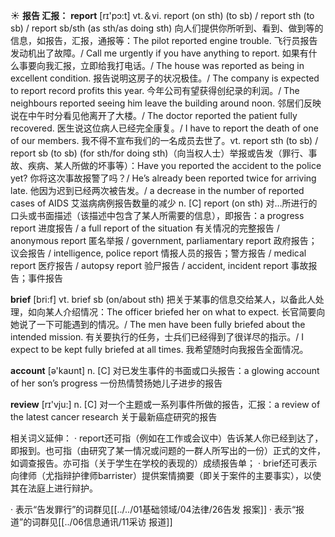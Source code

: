 ☀ <span class="category">**报告 汇报：**</span>
<span class="vocabulary">**report**</span> [rɪ'pɔ:t] 
<span class="definition">vt.＆vi. report (on sth) (to sb) / report sth (to sb) / report sb/sth (as sth/as doing sth) 向人们提供你所听到、看到、做到等的信息，如报告，汇报，通报等：</span>The pilot reported engine trouble. 飞行员报告发动机出了故障。/ Call me urgently if you have anything to report. 如果有什么事要向我汇报，立即给我打电话。/ The house was reported as being in excellent condition. 报告说明这房子的状况极佳。/ The company is expected to report record profits this year. 今年公司有望获得创纪录的利润。/ The neighbours reported seeing him leave the building around noon. 邻居们反映说在中午时分看见他离开了大楼。/ The doctor reported the patient fully recovered. 医生说这位病人已经完全康复。/ I have to report the death of one of our members. 我不得不宣布我们的一名成员去世了。<span class="definition">vt. report sth (to sb) / report sb (to sb) (for sth/for doing sth)（向当权人士）举报或告发（罪行、事故、疾病、某人所做的坏事等）：</span>Have you reported the accident to the police yet? 你将这次事故报警了吗？/ He’s already been reported twice for arriving late. 他因为迟到已经两次被告发。/ a decrease in the number of reported cases of AIDS 艾滋病病例报告数量的减少 <span class="definition">n. [C] report (on sth) 对…所进行的口头或书面描述（该描述中包含了某人所需要的信息），即报告：</span>a progress report 进度报告 / a full report of the situation 有关情况的完整报告 / anonymous report 匿名举报 / government, parliamentary report 政府报告；议会报告 / intelligence, police report 情报人员的报告；警方报告 / medical report 医疗报告 / autopsy report 验尸报告 / accident, incident report 事故报告；事件报告 

<span class="vocabulary">**brief**</span> [bri:f] 
<span class="definition">vt. brief sb (on/about sth) 把关于某事的信息交给某人，以备此人处理，如向某人介绍情况：</span>The officer briefed her on what to expect. 长官简要向她说了一下可能遇到的情况。/ The men have been fully briefed about the intended mission. 有关要执行的任务，士兵们已经得到了很详尽的指示。/ I expect to be kept fully briefed at all times. 我希望随时向我报告全面情况。

<span class="vocabulary">**account**</span> [ə'kaʊnt] 
<span class="definition">n. [C] 对已发生事件的书面或口头报告：</span>a glowing account of her son’s progress 一份热情赞扬她儿子进步的报告

<span class="vocabulary">**review**</span> [rɪ'vju:] 
<span class="definition">n. [C] 对一个主题或一系列事件所做的报告，汇报：</span>a review of the latest cancer research 关于最新癌症研究的报告

相关词义延伸：
· report还可指（例如在工作或会议中）告诉某人你已经到达了，即报到。也可指（由研究了某一情况或问题的一群人所写出的一份）正式的文件，如调查报告。亦可指（关于学生在学校的表现的）成绩报告单；
· brief还可表示向律师（尤指辩护律师barrister）提供案情摘要（即关于案件的主要事实），以使其在法庭上进行辩护。

· 表示“告发罪行”的词群见[[../../01基础领域/04法律/26告发 报案]]
· 表示“报道”的词群见[[../06信息通讯/11采访 报道]]